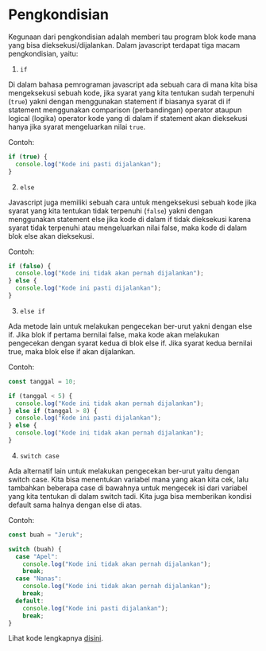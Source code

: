 # Pengkondisian

Kegunaan dari pengkondisian adalah memberi tau program blok kode mana yang bisa dieksekusi/dijalankan. Dalam javascript terdapat tiga macam pengkondisian, yaitu:

1. `if`

Di dalam bahasa pemrograman javascript ada sebuah cara di mana kita bisa mengeksekusi sebuah kode, jika syarat yang kita tentukan sudah terpenuhi (`true`) yakni dengan menggunakan statement if biasanya syarat di if statement menggunakan comparison (perbandingan) operator ataupun logical (logika) operator kode yang di dalam if statement akan dieksekusi hanya jika syarat mengeluarkan nilai `true`.

Contoh:

```js
if (true) {
  console.log("Kode ini pasti dijalankan");
}
```

2. `else`

Javascript juga memiliki sebuah cara untuk mengeksekusi sebuah kode jika syarat yang kita tentukan tidak terpenuhi (`false`) yakni dengan menggunakan statement else jika kode di dalam if tidak dieksekusi karena syarat tidak terpenuhi atau mengeluarkan nilai false, maka kode di dalam blok else akan dieksekusi.

Contoh:

```js
if (false) {
  console.log("Kode ini tidak akan pernah dijalankan");
} else {
  console.log("Kode ini pasti dijalankan");
}
```

3. `else if`

Ada metode lain untuk melakukan pengecekan ber-urut yakni dengan else if. Jika blok if pertama bernilai false, maka kode akan melakukan pengecekan dengan syarat kedua di blok else if. Jika syarat kedua bernilai true, maka blok else if akan dijalankan.

Contoh:

```js
const tanggal = 10;

if (tanggal < 5) {
  console.log("Kode ini tidak akan pernah dijalankan");
} else if (tanggal > 8) {
  console.log("Kode ini pasti dijalankan");
} else {
  console.log("Kode ini tidak akan pernah dijalankan");
}
```

4. `switch case`

Ada alternatif lain untuk melakukan pengecekan ber-urut yaitu dengan switch case. Kita bisa menentukan variabel mana yang akan kita cek, lalu tambahkan beberapa case di bawahnya untuk mengecek isi dari variabel yang kita tentukan di dalam switch tadi. Kita juga bisa memberikan kondisi default sama halnya dengan else di atas.

Contoh:

```js
const buah = "Jeruk";

switch (buah) {
  case "Apel":
    console.log("Kode ini tidak akan pernah dijalankan");
    break;
  case "Nanas":
    console.log("Kode ini tidak akan pernah dijalankan");
    break;
  default:
    console.log("Kode ini pasti dijalankan");
    break;
}
```

Lihat kode lengkapnya [disini](conditionalStatements.js).
